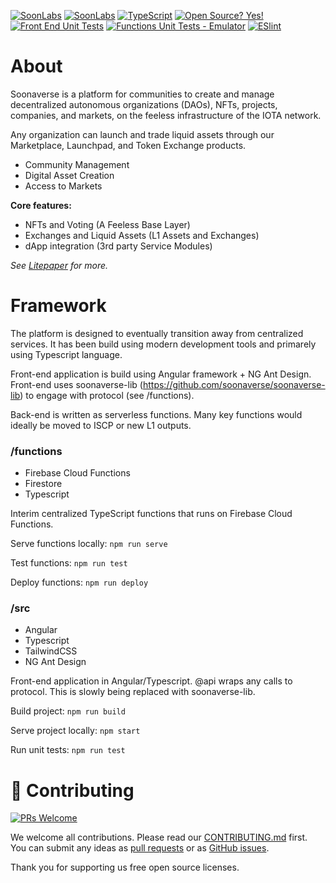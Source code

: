 [![SoonLabs](https://badgen.net/discord/members/UffhtduynB)](https://discord.gg/UffhtduynB)
[![SoonLabs](https://badgen.net/twitter/follow/soon_labs)](https://twitter.com/soon_labs)
[![TypeScript](https://img.shields.io/badge/--3178C6?logo=typescript&logoColor=ffffff)](https://www.typescriptlang.org/)
[![Open Source? Yes!](https://badgen.net/badge/Open%20Source%20%3F/Yes%21/blue?icon=github)](https://github.com/Naereen/badges/)
[![Front End Unit Tests](https://github.com/soonaverse/soonaverse/actions/workflows/front-end-unit-tests.yml/badge.svg)](https://github.com/soonaverse/soonaverse/actions/workflows/front-end-unit-tests.yml)
[![Functions Unit Tests - Emulator](https://github.com/soonaverse/soonaverse/actions/workflows/functions-unit-tests_emulator.yml/badge.svg)](https://github.com/soonaverse/soonaverse/actions/workflows/functions-unit-tests_emulator.yml)
[![ESlint](https://github.com/soonaverse/soonaverse/actions/workflows/front-end-eslint.yml/badge.svg)](https://github.com/soonaverse/soonaverse/actions/workflows/front-end-eslint.yml)

# About

Soonaverse is a platform for communities to create and manage decentralized autonomous organizations (DAOs), NFTs, projects, companies, and markets, on the feeless infrastructure of the IOTA network.

Any organization can launch and trade liquid assets through our Marketplace, Launchpad, and Token Exchange products.

- Community Management
- Digital Asset Creation
- Access to Markets

**Core features:**

- NFTs and Voting (A Feeless Base Layer)
- Exchanges and Liquid Assets (L1 Assets and Exchanges)
- dApp integration (3rd party Service Modules)

_See [Litepaper](https://docs.google.com/document/d/107AWznbIIz1CwsqRO2Jwj5vmqVdj_2g-eavnmCeTvd8) for more._

# Framework

The platform is designed to eventually transition away from centralized services. It has been build using modern development tools and primarely using Typescript language.

Front-end application is build using Angular framework + NG Ant Design. Front-end uses soonaverse-lib (https://github.com/soonaverse/soonaverse-lib) to engage with protocol (see /functions).

Back-end is written as serverless functions. Many key functions would ideally be moved to ISCP or new L1 outputs.

### /functions

- Firebase Cloud Functions
- Firestore
- Typescript

Interim centralized TypeScript functions that runs on Firebase Cloud Functions.

Serve functions locally: `npm run serve`

Test functions: `npm run test`

Deploy functions: `npm run deploy`

### /src

- Angular
- Typescript
- TailwindCSS
- NG Ant Design

Front-end application in Angular/Typescript. @api wraps any calls to protocol. This is slowly being replaced with soonaverse-lib.

Build project: `npm run build`

Serve project locally: `npm start`

Run unit tests: `npm run test`

# 🤝 Contributing

[![PRs Welcome](https://img.shields.io/badge/PRs-welcome-brightgreen.svg?style=flat-square)](https://github.com/soonaverse/soonaverse/pulls)

We welcome all contributions. Please read our [CONTRIBUTING.md](https://github.com/soonaverse/soonaverse/blob/master/CONTRIBUTING.md) first. You can submit any ideas as [pull requests](https://github.com/soonaverse/soonaverse/pulls) or as [GitHub issues](https://github.com/soonaverse/soonaverse/issues).

Thank you for supporting us free open source licenses.
